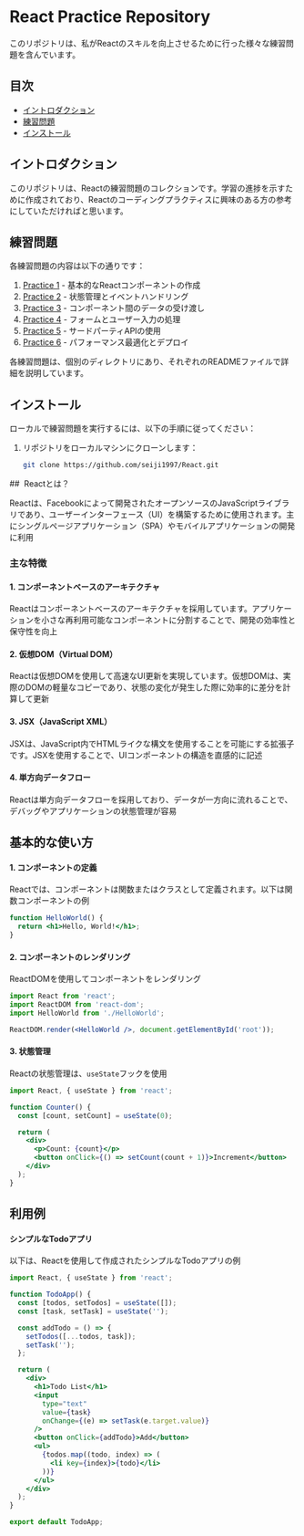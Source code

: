 # React Practice Repository

このリポジトリは、私がReactのスキルを向上させるために行った様々な練習問題を含んでいます。

## 目次

- [イントロダクション](#イントロダクション)
- [練習問題](#練習問題)
- [インストール](#インストール)

## イントロダクション

このリポジトリは、Reactの練習問題のコレクションです。学習の進捗を示すために作成されており、Reactのコーディングプラクティスに興味のある方の参考にしていただければと思います。

## 練習問題

各練習問題の内容は以下の通りです：

1. [Practice 1](practice1.md) - 基本的なReactコンポーネントの作成
2. [Practice 2](practice2.md) - 状態管理とイベントハンドリング
3. [Practice 3](practice3.md) - コンポーネント間のデータの受け渡し
4. [Practice 4](practice4.md) - フォームとユーザー入力の処理
5. [Practice 5](practice5.md) - サードパーティAPIの使用
6. [Practice 6](practice6.md) - パフォーマンス最適化とデプロイ

各練習問題は、個別のディレクトリにあり、それぞれのREADMEファイルで詳細を説明しています。

## インストール

ローカルで練習問題を実行するには、以下の手順に従ってください：

1. リポジトリをローカルマシンにクローンします：
   ```bash
   git clone https://github.com/seiji1997/React.git


##  Reactとは？

Reactは、Facebookによって開発されたオープンソースのJavaScriptライブラリであり、ユーザーインターフェース（UI）を構築するために使用されます。主にシングルページアプリケーション（SPA）やモバイルアプリケーションの開発に利用

### 主な特徴

#### 1. コンポーネントベースのアーキテクチャ
Reactはコンポーネントベースのアーキテクチャを採用しています。アプリケーションを小さな再利用可能なコンポーネントに分割することで、開発の効率性と保守性を向上

#### 2. 仮想DOM（Virtual DOM）
Reactは仮想DOMを使用して高速なUI更新を実現しています。仮想DOMは、実際のDOMの軽量なコピーであり、状態の変化が発生した際に効率的に差分を計算して更新

#### 3. JSX（JavaScript XML）
JSXは、JavaScript内でHTMLライクな構文を使用することを可能にする拡張子です。JSXを使用することで、UIコンポーネントの構造を直感的に記述

#### 4. 単方向データフロー
Reactは単方向データフローを採用しており、データが一方向に流れることで、デバッグやアプリケーションの状態管理が容易

## 基本的な使い方

#### 1. コンポーネントの定義
Reactでは、コンポーネントは関数またはクラスとして定義されます。以下は関数コンポーネントの例

```jsx
function HelloWorld() {
  return <h1>Hello, World!</h1>;
}
```

#### 2. コンポーネントのレンダリング
ReactDOMを使用してコンポーネントをレンダリング

```jsx
import React from 'react';
import ReactDOM from 'react-dom';
import HelloWorld from './HelloWorld';

ReactDOM.render(<HelloWorld />, document.getElementById('root'));
```

#### 3. 状態管理
Reactの状態管理は、`useState`フックを使用

```jsx
import React, { useState } from 'react';

function Counter() {
  const [count, setCount] = useState(0);

  return (
    <div>
      <p>Count: {count}</p>
      <button onClick={() => setCount(count + 1)}>Increment</button>
    </div>
  );
}
```

## 利用例

#### シンプルなTodoアプリ
以下は、Reactを使用して作成されたシンプルなTodoアプリの例

```jsx
import React, { useState } from 'react';

function TodoApp() {
  const [todos, setTodos] = useState([]);
  const [task, setTask] = useState('');

  const addTodo = () => {
    setTodos([...todos, task]);
    setTask('');
  };

  return (
    <div>
      <h1>Todo List</h1>
      <input
        type="text"
        value={task}
        onChange={(e) => setTask(e.target.value)}
      />
      <button onClick={addTodo}>Add</button>
      <ul>
        {todos.map((todo, index) => (
          <li key={index}>{todo}</li>
        ))}
      </ul>
    </div>
  );
}

export default TodoApp;
```


